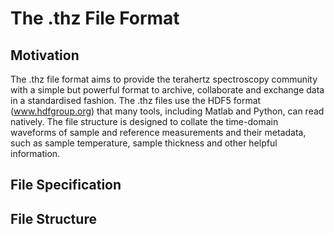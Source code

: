 # The .thz File Format
## Motivation
The .thz file format aims to provide the terahertz spectroscopy community with a simple but powerful format to archive, collaborate and exchange data in a standardised fashion. The .thz files use the HDF5 format (www.hdfgroup.org) that many tools, including Matlab and Python, can read natively. 
The file structure is designed to collate the time-domain waveforms of sample and reference measurements and their metadata, such as sample temperature, sample thickness and other helpful information.

## File Specification


## File Structure
